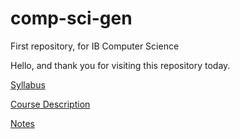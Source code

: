 # comp-sci-gen
First repository, for IB Computer Science

Hello, and thank you for visiting this repository today. 

[Syllabus](https://parencla000.github.io/comp-sci-gen/IB-DP-CS-syllabus "Syllabus")

[Course Description](https://parencla000.github.io/comp-sci-gen/IB-DP-CompSci "Course Description")

[Notes](https://parencla000.github.io/comp-sci-gen/analyticenginenotes "Notes")




